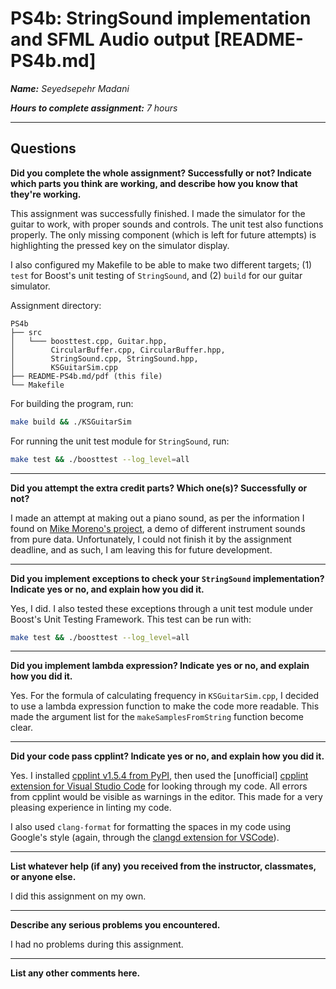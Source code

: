 # PS4b: StringSound implementation and SFML Audio output [README-PS4b.md]

***Name:** Seyedsepehr Madani*

***Hours to complete assignment:** 7 hours*

---

## Questions

**Did you complete the whole assignment? Successfully or not? Indicate which parts you think are working, and describe how you know that they're working.**

This assignment was successfully finished. I made the simulator for the guitar to work, with proper sounds and controls. The unit test also functions properly. The only missing component (which is left for future attempts) is highlighting the pressed key on the simulator display.

I also configured my Makefile to be able to make two different targets; (1) `test` for Boost's unit testing of `StringSound`, and (2) `build` for our guitar simulator.

Assignment directory:

```text
PS4b
├── src
│   └─── boosttest.cpp, Guitar.hpp,
│        CircularBuffer.cpp, CircularBuffer.hpp,
│        StringSound.cpp, StringSound.hpp,
│        KSGuitarSim.cpp 
├── README-PS4b.md/pdf (this file)
└── Makefile
```

For building the program, run:

```Bash
make build && ./KSGuitarSim
```

For running the unit test module for `StringSound`, run:

```Bash
make test && ./boosttest --log_level=all
```

---

**Did you attempt the extra credit parts? Which one(s)? Successfully or not?**

I made an attempt at making out a piano sound, as per the information I found on [Mike Moreno's project](https://forum.pdpatchrepo.info/topic/12331/karplus-strong-piano-pure-data-instrument), a demo of different instrument sounds from pure data. Unfortunately, I could not finish it by the assignment deadline, and as such, I am leaving this for future development.

---

**Did you implement exceptions to check your `StringSound` implementation? Indicate yes or no, and explain how you did it.**

Yes, I did. I also tested these exceptions through a unit test module under Boost's Unit Testing Framework. This test can be run with:

```Bash
make test && ./boosttest --log_level=all
```

---

**Did you implement lambda expression? Indicate yes or no, and explain how you did it.**

Yes. For the formula of calculating frequency in `KSGuitarSim.cpp`, I decided to use a lambda expression function to make the code more readable. This made the argument list for the `makeSamplesFromString` function become clear.

---

**Did your code pass cpplint? Indicate yes or no, and explain how you did it.**

Yes. I installed [cpplint v1.5.4 from PyPI](https://pypi.org/project/cpplint/), then used the \[unofficial\] [cpplint extension for Visual Studio Code](https://marketplace.visualstudio.com/items?itemName=mine.cpplint) for looking through my code. All errors from cpplint would be visible as warnings in the editor. This made for a very pleasing experience in linting my code.

I also used `clang-format` for formatting the spaces in my code using Google's style (again, through the [clangd extension for VSCode](https://marketplace.visualstudio.com/items?itemName=llvm-vs-code-extensions.vscode-clangd)).

---

**List whatever help (if any) you received from the instructor, classmates, or anyone else.**

I did this assignment on my own.

---

**Describe any serious problems you encountered.**

I had no problems during this assignment.

---

**List any other comments here.**
